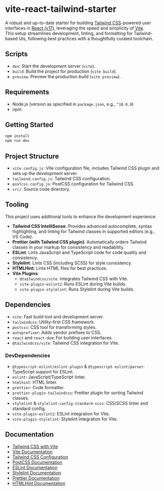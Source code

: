 # vite-react-tailwind-starter

A robust and up-to-date starter for building [Tailwind CSS](https://tailwindcss.com/)-powered user interfaces in [React (v17)](https://react.dev/), leveraging the speed and simplicity of [Vite](https://vitejs.dev/).  
This setup streamlines development, linting, and formatting for Tailwind-based UIs, following best practices with a thoughtfully curated toolchain.

## Scripts

- `dev`: Start the development server (`vite`).
- `build`: Build the project for production (`vite build`).
- `preview`: Preview the production build (`vite preview`).

## Requirements

- Node.js (version as specified in `package.json`, e.g., `^18.0.0`)
- npm

## Getting Started

```bash
npm install
npm run dev
```

## Project Structure

- `vite.config.js`: Vite configuration file, includes Tailwind CSS plugin and sets up the development server.
- `tailwind.config.js`: Tailwind CSS configuration.
- `postcss.config.js`: PostCSS configuration for Tailwind CSS.
- `src/`: Source code directory.

## Tooling

This project uses additional tools to enhance the development experience:

- **Tailwind CSS IntelliSense**: Provides advanced autocomplete, syntax highlighting, and linting for Tailwind classes in supported editors (e.g., VS Code).
- **Prettier (with Tailwind CSS plugin)**: Automatically orders Tailwind classes in your markup for consistency and readability.
- **ESLint**: Lints JavaScript and TypeScript code for code quality and consistency.
- **Stylelint**: Lints CSS (including SCSS) for style consistency.
- **HTMLHint**: Lints HTML files for best practices.
- **Vite Plugins**:
  - `@tailwindcss/vite`: Integrates Tailwind CSS with Vite.
  - `vite-plugin-eslint2`: Runs ESLint during Vite builds.
  - `vite-plugin-stylelint`: Runs Stylelint during Vite builds.

## Dependencies

- `vite`: Fast build tool and development server.
- `tailwindcss`: Utility-first CSS framework.
- `postcss`: CSS tool for transforming styles.
- `autoprefixer`: Adds vendor prefixes to CSS.
- `react` and `react-dom`: For building user interfaces.
- `@tailwindcss/vite`: Tailwind CSS integration for Vite.

### DevDependencies

- `@typescript-eslint/eslint-plugin` & `@typescript-eslint/parser`: TypeScript support for ESLint.
- `eslint`: JavaScript/TypeScript linter.
- `htmlhint`: HTML linter.
- `prettier`: Code formatter.
- `prettier-plugin-tailwindcss`: Prettier plugin for sorting Tailwind classes.
- `stylelint` & `stylelint-config-standard-scss`: CSS/SCSS linter and standard config.
- `vite-plugin-eslint2`: ESLint integration for Vite.
- `vite-plugin-stylelint`: Stylelint integration for Vite.

## Documentation

- [Tailwind CSS with Vite](https://tailwindcss.com/docs/installation/using-vite)
- [Vite Documentation](https://vitejs.dev/guide/)
- [Tailwind CSS Configuration](https://tailwindcss.com/docs/configuration)
- [PostCSS Documentation](https://postcss.org/)
- [ESLint Documentation](https://eslint.org/docs/latest/)
- [Stylelint Documentation](https://stylelint.io/)
- [Prettier Documentation](https://prettier.io/)
- [HTMLHint Documentation](https://htmlhint.com/)
